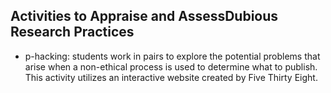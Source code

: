 ## Activities to Appraise and AssessDubious Research Practices

- p-hacking: students work in pairs to explore the potential problems that arise when a non-ethical process is used to determine what to publish. This activity utilizes an interactive website created by Five Thirty Eight.

